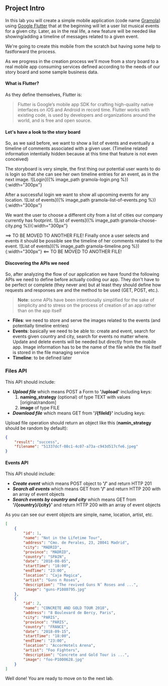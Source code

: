 ## Project Intro

In this lab you will create a simple mobile application (code name [Gramola](https://translate.google.com/?hl=es#es/en/gramola)) using [Google Flutter](https://flutter.io) that at the beginning will let a user list musical events for a given city. Later, as in the real life, a new feature will be needed like showing/adding a timeline of messages related to a given event.

We're going to create this mobile from the scratch but having some help to fastforward the process.

As we progress in the creation process we'll move from a story board to a real mobile app consuming services defined according to the needs of our story board and some sample business data.

#### What is Flutter?
As they define themselves, Flutter is:

> Flutter is Google’s mobile app SDK for crafting high-quality native interfaces on iOS and Android in record time. Flutter works with existing code, is used by developers and organizations around the world, and is free and open source.

#### Let's have a look to the story board
So, as we said before, we want to show a list of events and eventually a timeline of comments associated with a given user. (Timeline related information intentially hidden because at this time that feature is not even conceived)

The storyboard is very simple, the first thing our potential user wants to do is login so that she can see her own timeline entries for an event, as in the next image.
![Login]({% image_path gramola-login.png %}){:width="300px"}

After a successful login we want to show all upcoming events for any location.
![List of events]({% image_path gramola-list-of-events.png %}){:width="300px"}

We want the user to choose a different city from a list of cities our company currently has footprint.
![List of events]({% image_path gramola-choose-city.png %}){:width="300px"}

==> TO BE MOVED TO ANOTHER FILE!
Finally once a user selects and events it should be possible see the timeline of her comments related to the event.
![List of events]({% image_path gramola-timeline.png %}){:width="300px"}
<== TO BE MOVED TO ANOTHER FILE!

#### Discovering the APIs we need
So, after analyzing the flow of our application we have found the following APIs we need to define before actually coding our app. They don't have to be perfect or complete (they never are) but at least they should define how requests and responses are and the method to be used (GET, POST, etc.).

> **Note**: some APIs have been intentionally simplified for the sake of simplicity and to stress on the process of creation of an app rather than on the app itself

* **Files**: we need to store and serve the images related to the events (and potentially timeline entries)
* **Events**: basically we need to be able to: create and event, search for events given country and city, search for events no matter where. Update and delete events will be needed but directly from the mobile app. Image information has to be the name of the file while the file itself is stored in the file managing service
* **Timeline**: to be defined later

### Files API
This API should include:

* ***Upload file*** which means POST a Form to **'/upload'** including keys:
	1. **naming_strategy** (optional) of type TEXT with values [original/random]
	2. **image** of type FILE
* ***Download file*** which means GET from **'/{fileId}'** including keys:

Upload file operation should return an object like this (**namin_strategy** should be random by default):

~~~json
{
    "result": "success",
    "filename": "51337dcf-08c1-4c07-a73a-c943d517cfe6.jpeg"
}
~~~

#### Events API
This API should include:

* ***Create event*** which means POST object to **'/'** and return HTTP 201
* ***Search all events*** which means GET from **'/'** and return HTTP 200 with an array of event objects
* ***Search events by country and city*** which means GET from **'/{country}/{city}'** and return HTTP 200 with an array of event objects

As you can see our event objects are simple, name, location, artist, etc.

~~~json
[
    {
        "id": 1,
        "name": "Not in the Lifetime Tour",
        "address": "Cmo. de Perales, 23, 28041 Madrid",
        "city": "MADRID",
        "province": "MADRID",
        "country": "SPAIN",
        "date": "2018-08-05",
        "startTime": "18:00",
        "endTime": "23:00",
        "location": "Caja Magica",
        "artist": "Guns n Roses",
        "description": "The revived Guns N’ Roses and ...",
        "image": "guns-P1080795.jpg"
    },
    {
        "id": 2,
        "name": "CONCRETE AND GOLD TOUR 2018",
        "address": "8 Boulevard de Bercy, Paris",
        "city": "PARIS",
        "province": "PARIS",
        "country": "FRANCE",
        "date": "2018-09-15",
        "startTime": "18:00",
        "endTime": "23:00",
        "location": "AccorHotels Arena",
        "artist": "Foo Fighters",
        "description": "Concrete and Gold Tour is ...",
        "image": "foo-P1000628.jpg"
    }
]
~~~

Well done! You are ready to move on to the next lab.
